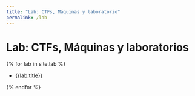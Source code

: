 ```yaml
---
title: "Lab: CTFs, Máquinas y laboratorio"
permalink: /lab
---
```

# Lab: CTFs, Máquinas y laboratorios
<div>
	{% for lab in site.lab %}   
	<ul>
		<li><a href="{{lab.url}}">{{lab.title}}</a></li>
	</ul>	
	{% endfor %}
</div>